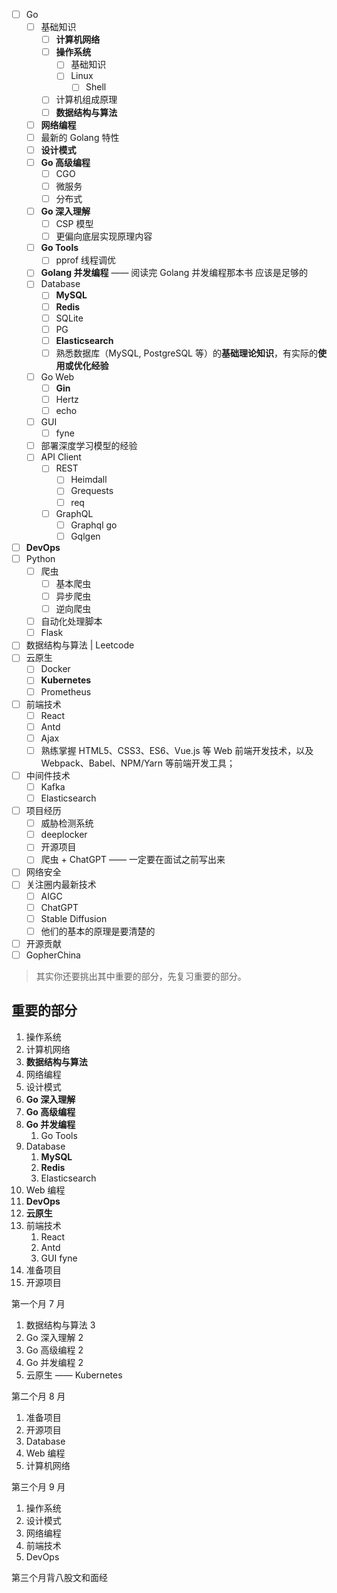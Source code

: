 - [ ] Go
	- [ ] 基础知识
		- [ ] **计算机网络**
		- [ ] **操作系统**
			- [ ] 基础知识
			- [ ] Linux
				- [ ] Shell
		- [ ] 计算机组成原理
		- [ ] **数据结构与算法**
	- [ ] **网络编程**
	- [ ] 最新的 Golang 特性
	- [ ] **设计模式**
	- [ ] **Go 高级编程**
		- [ ] CGO
		- [ ] 微服务
		- [ ] 分布式
	- [ ] **Go 深入理解**
		- [ ] CSP 模型
		- [ ] 更偏向底层实现原理内容
	- [ ] **Go Tools**
		- [ ] pprof 线程调优
	- [ ] **Golang 并发编程** —— 阅读完 Golang 并发编程那本书 应该是足够的
	- [ ] Database
		- [ ] **MySQL**
		- [ ] **Redis**
		- [ ] SQLite
		- [ ] PG
		- [ ] **Elasticsearch**
		- [ ] 熟悉数据库（MySQL, PostgreSQL 等）的**基础理论知识**，有实际的**使用或优化经验**
	- [ ] Go Web
		- [ ] **Gin**
		- [ ] Hertz
		- [ ] echo
	- [ ] GUI
		- [ ] fyne
	- [ ] 部署深度学习模型的经验
	- [ ] API Client
		- [ ] REST
			- [ ] Heimdall
			- [ ] Grequests
			- [ ] req
		- [ ] GraphQL
			- [ ] Graphql go
			- [ ] Gqlgen
- [ ] **DevOps**
- [ ] Python
	- [ ] 爬虫
		- [ ] 基本爬虫
		- [ ] 异步爬虫
		- [ ] 逆向爬虫
	- [ ] 自动化处理脚本
	- [ ] Flask
- [ ] 数据结构与算法 | Leetcode
- [ ] 云原生
	- [ ] Docker
	- [ ] **Kubernetes**
	- [ ] Prometheus
- [ ] 前端技术
	- [ ] React
	- [ ] Antd
	- [ ] Ajax
	- [ ] 熟练掌握 HTML5、CSS3、ES6、Vue.js 等 Web 前端开发技术，以及 Webpack、Babel、NPM/Yarn 等前端开发工具；
- [ ] 中间件技术
	- [ ] Kafka
	- [ ] Elasticsearch
- [ ] 项目经历
	- [ ] 威胁检测系统
	- [ ] deeplocker
	- [ ] 开源项目
	- [ ] 爬虫 + ChatGPT —— 一定要在面试之前写出来
- [ ] 网络安全
- [ ] 关注圈内最新技术
	- [ ] AIGC
	- [ ] ChatGPT
	- [ ] Stable Diffusion
	- [ ] 他们的基本的原理是要清楚的
- [ ] 开源贡献
- [ ] GopherChina

> 其实你还要挑出其中重要的部分，先复习重要的部分。

## 重要的部分

1. 操作系统
2. 计算机网络
3. **数据结构与算法**
4. 网络编程
5. 设计模式
6. **Go 深入理解**
7. **Go 高级编程**
8. **Go 并发编程**
	1. Go Tools
9. Database
	1. **MySQL**
	2. **Redis**
	3. Elasticsearch
10. Web 编程
11. **DevOps**
12. **云原生**
13. 前端技术
	1. React
	2. Antd
	3. GUI fyne
14. 准备项目
15. 开源项目

第一个月 7 月

1. 数据结构与算法 3
2. Go 深入理解 2
3. Go 高级编程 2
4. Go 并发编程 2
5. 云原生 —— Kubernetes

第二个月 8 月

1. 准备项目
2. 开源项目
3. Database
4. Web 编程
5. 计算机网络

第三个月 9 月

1. 操作系统
2. 设计模式
3. 网络编程
4. 前端技术
5. DevOps

第三个月背八股文和面经

